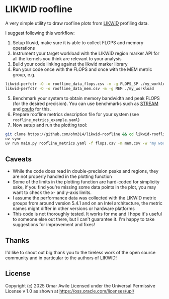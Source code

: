 # LIKWID roofline

A very simple utility to draw roofline plots from [LIKWID](https://github.com/RRZE-HPC/likwid) profiling data.

I suggest following this workflow:

1. Setup likwid, make sure it is able to collect FLOPS and memory operations
2. Instrument your target workload with the LIKWID region marker API for all the kernels you think are
   relevant to your analysis
3. Build your code linking against the likwid marker library
4. Run your code once with the FLOPS and once with the MEM metric group, e.g.

```sh
likwid-perfctr -O -o roofline_data_flops.csv -m -g FLOPS_SP ./my_workload
likwid-perfctr -O -o roofline_data_mem.csv -m -g MEM ./my_workload
```

5. Benchmark your system to obtain memory bandwidth and peak FLOPS (for the desired precision). You
   can use benchmarks such as [STREAM](https://github.com/jeffhammond/STREAM) and
[cpufp](https://github.com/pigirons/cpufp) for this.
6. Prepare roofline metrics description file for your system (see `roofline_metrics_example.yaml`)
7. Now setup and run the plotting tool:

```sh
git clone https://github.com/ohm314/likwid-roofline && cd likwid-roofline
uv sync
uv run main.py roofline_metrics.yaml -f flops.csv -m mem.csv -w "my workload"
```

## Caveats

* While the code does read in double-precision peaks and regions, they are not properly handled in
  the plotting function
* Some of the limits in the plotting function are hard-coded for simplicity sake, if you find you're
  missing some data points in the plot, you may want to check the x- and y-axis limits.
* I assume the performance data was collected with the LIKWID metric groups from around version
  5.4.1 and on an Intel architecture, the metric names might differ in other versions or hardware
  platforms
* This code is not thoroughly tested. It works for me and I hope it's useful to someone else out
  there, but I can't guarantee it. I'm happy to take suggestions for improvement and fixes!

## Thanks

I'd like to shout out big thank you to the tireless work of the open source community and in particular 
to the authors of LIKWID!

## License

Copyright (c) 2025 Omar Awile
Licensed under the Universal Permissive License v 1.0 as shown at https://oss.oracle.com/licenses/upl/
